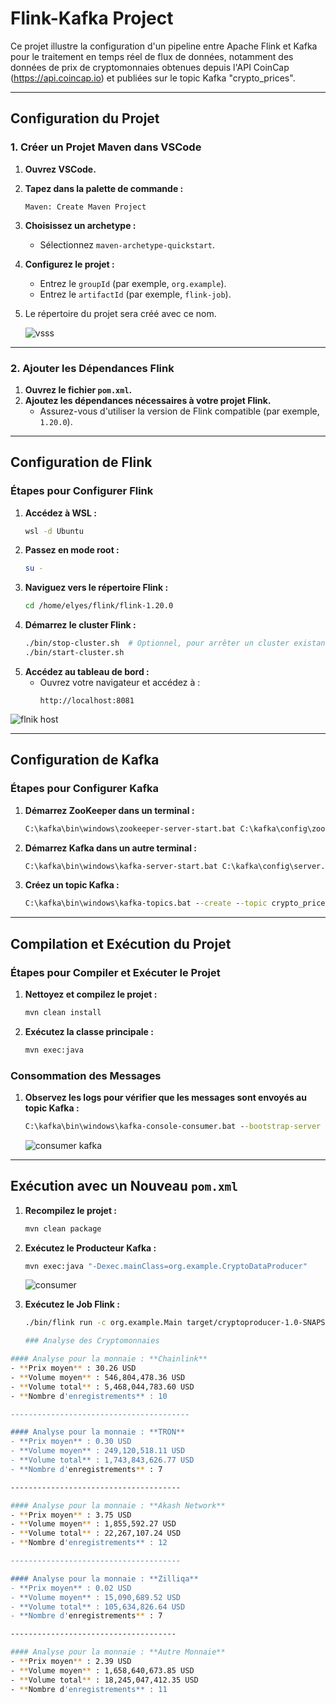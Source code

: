 # Flink-Kafka Project

Ce projet illustre la configuration d'un pipeline entre Apache Flink et Kafka pour le traitement en temps réel de flux de données, notamment des données de prix de cryptomonnaies obtenues depuis l'API CoinCap (https://api.coincap.io) et publiées sur le topic Kafka "crypto_prices".

---

## Configuration du Projet

### 1. Créer un Projet Maven dans VSCode

1. **Ouvrez VSCode.**
2. **Tapez dans la palette de commande :**
   ```
   Maven: Create Maven Project
   ```
3. **Choisissez un archetype :**
   - Sélectionnez `maven-archetype-quickstart`.
4. **Configurez le projet :**
   - Entrez le `groupId` (par exemple, `org.example`).
   - Entrez le `artifactId` (par exemple, `flink-job`).
5. Le répertoire du projet sera créé avec ce nom.

   ![vsss](https://github.com/user-attachments/assets/bd3a402c-f68b-450b-bcfc-cf3a9c55393d)

---

### 2. Ajouter les Dépendances Flink

1. **Ouvrez le fichier `pom.xml`.**
2. **Ajoutez les dépendances nécessaires à votre projet Flink.**
   - Assurez-vous d'utiliser la version de Flink compatible (par exemple, `1.20.0`).

---

## Configuration de Flink

### Étapes pour Configurer Flink

1. **Accédez à WSL :**
   ```bash
   wsl -d Ubuntu
   ```
2. **Passez en mode root :**
   ```bash
   su -
   ```
3. **Naviguez vers le répertoire Flink :**
   ```bash
   cd /home/elyes/flink/flink-1.20.0
   ```
4. **Démarrez le cluster Flink :**
   ```bash
   ./bin/stop-cluster.sh  # Optionnel, pour arrêter un cluster existant
   ./bin/start-cluster.sh
   ```
5. **Accédez au tableau de bord :**
   - Ouvrez votre navigateur et accédez à :
     ```
     http://localhost:8081
     ```
![flnik host](https://github.com/user-attachments/assets/65a1954a-4b44-450d-8223-3bcdfca19ba3)

---

## Configuration de Kafka

### Étapes pour Configurer Kafka

1. **Démarrez ZooKeeper dans un terminal :**
   ```cmd
   C:\kafka\bin\windows\zookeeper-server-start.bat C:\kafka\config\zookeeper.properties
   ```
2. **Démarrez Kafka dans un autre terminal :**
   ```cmd
   C:\kafka\bin\windows\kafka-server-start.bat C:\kafka\config\server.properties
   ```
3. **Créez un topic Kafka :**
   ```cmd
   C:\kafka\bin\windows\kafka-topics.bat --create --topic crypto_prices --bootstrap-server localhost:9092
   ```

---

## Compilation et Exécution du Projet

### Étapes pour Compiler et Exécuter le Projet

1. **Nettoyez et compilez le projet :**
   ```bash
   mvn clean install
   ```
2. **Exécutez la classe principale :**
   ```bash
   mvn exec:java
   ```

### Consommation des Messages

1. **Observez les logs pour vérifier que les messages sont envoyés au topic Kafka :**
   ```cmd
   C:\kafka\bin\windows\kafka-console-consumer.bat --bootstrap-server localhost:9092 --topic crypto_prices --from-beginning
   ```

   ![consumer kafka](https://github.com/user-attachments/assets/217bf9ef-1f57-42ae-b991-77af53a8a22a)


---

## Exécution avec un Nouveau `pom.xml`

1. **Recompilez le projet :**
   ```bash
   mvn clean package
   ```
2. **Exécutez le Producteur Kafka :**
   ```bash
   mvn exec:java "-Dexec.mainClass=org.example.CryptoDataProducer"
   ```
   ![consumer](https://github.com/user-attachments/assets/0e34cda5-fe74-43e8-bc3e-cf67dac4f792)
   

4. **Exécutez le Job Flink :**
   ```bash
   ./bin/flink run -c org.example.Main target/cryptoproducer-1.0-SNAPSHOT.jar

   ### Analyse des Cryptomonnaies
```bash
#### Analyse pour la monnaie : **Chainlink**
- **Prix moyen** : 30.26 USD
- **Volume moyen** : 546,804,478.36 USD
- **Volume total** : 5,468,044,783.60 USD
- **Nombre d'enregistrements** : 10

----------------------------------------

#### Analyse pour la monnaie : **TRON**
- **Prix moyen** : 0.30 USD
- **Volume moyen** : 249,120,518.11 USD
- **Volume total** : 1,743,843,626.77 USD
- **Nombre d'enregistrements** : 7

--------------------------------------

#### Analyse pour la monnaie : **Akash Network**
- **Prix moyen** : 3.75 USD
- **Volume moyen** : 1,855,592.27 USD
- **Volume total** : 22,267,107.24 USD
- **Nombre d'enregistrements** : 12

--------------------------------------

#### Analyse pour la monnaie : **Zilliqa**
- **Prix moyen** : 0.02 USD
- **Volume moyen** : 15,090,689.52 USD
- **Volume total** : 105,634,826.64 USD
- **Nombre d'enregistrements** : 7

-------------------------------------

#### Analyse pour la monnaie : **Autre Monnaie**
- **Prix moyen** : 2.39 USD
- **Volume moyen** : 1,658,640,673.85 USD
- **Volume total** : 18,245,047,412.35 USD
- **Nombre d'enregistrements** : 11

   
